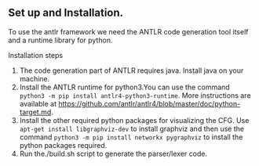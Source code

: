 ## Set up and Installation.

To use the antlr framework we need the ANTLR code generation tool itself and a runtime library for python.

Installation steps

1.  The code generation part of ANTLR requires java. Install java on your machine.
2.  Install  the  ANTLR  runtime  for  python3.You  can  use  the  command `python3 -m pip install antlr4-python3-runtime`. 
More   instructions   are   available   at https://github.com/antlr/antlr4/blob/master/doc/python-target.md.
3.  Install   the   other   required   python   packages   for   visualizing   the   CFG.   Use `apt-get install libgraphviz-dev` to  install graphviz and  then  use  the  command `python3 -m pip install networkx pygraphviz` to install the python packages required.
4.  Run the./build.sh script to generate the parser/lexer code.
